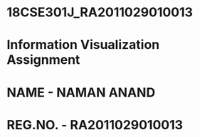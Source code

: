 # 18CSE301J_RA2011029010013
# Information Visualization Assignment
# NAME - NAMAN ANAND
# REG.NO. - RA2011029010013
